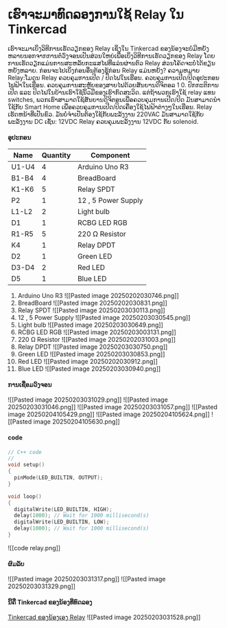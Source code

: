 # ເຮົາຈະມາທົດລອງການໃຊ້ Relay ໃນ Tinkercad
ເຮົາຈະມາເບິ່ງວິທີການເຮັດວຽກຂອງ Relay ເຊິ່ງໃນ Tinkercad ຂອງນ້ອງຈະບໍ່ມີຫຍັງຫລາຍນອກຈາກການຕໍ່ວົງຈອນເປັນສ່ວນໃຫຍ່ເພື່ອເບິ່ງວິທີການເຮັດວຽກຂອງ Relay ໂດຍການເຮັດວຽກແມ່ນການສະຫລັບກະແສໄຟທີ່ແລ່ນຜ່ານຕົວ Relay ສ່ວນໂຄ້ດຈະບໍ່ໄດ້ຂຽນຫຍັງຫລາຍ.
ກ່ອນຈະໄປເບິ່ງກ່ອນອື່ນຕ້ອງຮູ້ກ່ອນ Relay ແມ່ນຫຍັງ?
ຄວາມຫມາຍ Relay:ໂມດູນ Relay ຄວບຄຸມການເປີດ / ປິດໄຟໃນເຮືອນ. ຄວບຄຸມການເປີດ/ປິດອຸປະກອນໄຟຟ້າໃນເຮືອນ. ຄວບຄຸມການສະຫຼັບຂອງສາຍໄຟດ້ວຍສັນຍານດິຈິຕອລ 1 0. ປົກກະຕິການເປີດ ແລະ ປິດໄຟໃນບ້ານເຮົາໃຊ້ນິ້ວມືຂອງເຮົາກົດສະວິດ. ແຕ່ຖ້າພວກເຮົາໃຊ້ relay ແທນ switches, ພວກເຮົາສາມາດໃຊ້ສັນຍານດິຈິຕອນເພື່ອຄວບຄຸມການເປີດ/ປິດ ມັນສາມາດນຳໃຊ້ກັບ Smart Home ເພື່ອຄວບຄຸມການເປີດ/ປິດເຄື່ອງໃຊ້ໄຟຟ້າຕ່າງໆໃນເຮືອນ. Relay ເຮັດຫນ້າທີ່ເປັນຂົວ. ມັນບໍ່ຈໍາເປັນຕ້ອງໃຊ້ກັບພະລັງງານ 220VAC ມັນສາມາດໃຊ້ກັບພະລັງງານ DC ເຊັ່ນ: 12VDC Relay ຄວບຄຸມພະລັງງານ 12VDC ກັບ solenoid.
#### ອຸປະກອນ
| Name  | Quantity | Component           |
| ----- | -------- | ------------------- |
| U1-U4 | 4        | Arduino Uno R3      |
| B1-B4 | 4        | BreadBoard          |
| K1-K6 | 5        | Relay SPDT          |
| P2    | 1        | 12 , 5 Power Supply |
| L1-L2 | 2        | Light bulb          |
| D1    | 1        | RCBG LED RGB        |
| R1-R5 | 5        | 220 Ω Resistor      |
| K4    | 1        | Relay DPDT          |
| D2    | 1        | Green LED           |
| D3-D4 | 2        | Red LED             |
| D5    | 1        | Blue LED            |
1. Arduino Uno R3
![[Pasted image 20250202030746.png]]
2. BreadBoard
![[Pasted image 20250202030831.png]]
3. Relay SPDT
![[Pasted image 20250203030113.png]]
4. 12 , 5 Power Supply
![[Pasted image 20250203030545.png]]
5. Light bulb
![[Pasted image 20250203030649.png]]
6. RCBG LED RGB
![[Pasted image 20250203003131.png]]
7. 220 Ω Resistor
![[Pasted image 20250202031003.png]]
8. Relay DPDT
![[Pasted image 20250203030750.png]]
9. Green LED
![[Pasted image 20250203030853.png]]
10. Red LED
![[Pasted image 20250202030912.png]]
11. Blue LED
![[Pasted image 20250203030940.png]]
#### ການເຊື່ອມວົງຈອນ
![[Pasted image 20250203031029.png]]
![[Pasted image 20250203031046.png]]
![[Pasted image 20250203031057.png]]
![[Pasted image 20250204105429.png]]
![[Pasted image 20250204105624.png]]
![[Pasted image 20250204105630.png]]
#### code
```c++
// C++ code
//
void setup()
{
  pinMode(LED_BUILTIN, OUTPUT);
}

void loop()
{
  digitalWrite(LED_BUILTIN, HIGH);
  delay(1000); // Wait for 1000 millisecond(s)
  digitalWrite(LED_BUILTIN, LOW);
  delay(1000); // Wait for 1000 millisecond(s)
}
```
![[code relay.png]]
#### ຜົມລັບ
![[Pasted image 20250203031317.png]]
![[Pasted image 20250203031329.png]]
#### ນີ້ຄື Tinkercad ຂອງນ້ອງທີ່ທົດລອງ
[Tinkercad ຂອງນ້ອງເອງ Relay](https://www.tinkercad.com/things/gK0cCDFRNIx-6-relay-with-12v-phetnakhone-3com134?sharecode=aNAw8MUpnRQQLOMh2c9yrBI6296HHA_0jIlcD9bJi8Y)
![[Pasted image 20250203031528.png]]